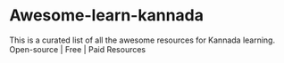 # Awesome-learn-kannada
This is a curated list of all the awesome resources for Kannada  learning. Open-source | Free | Paid Resources
